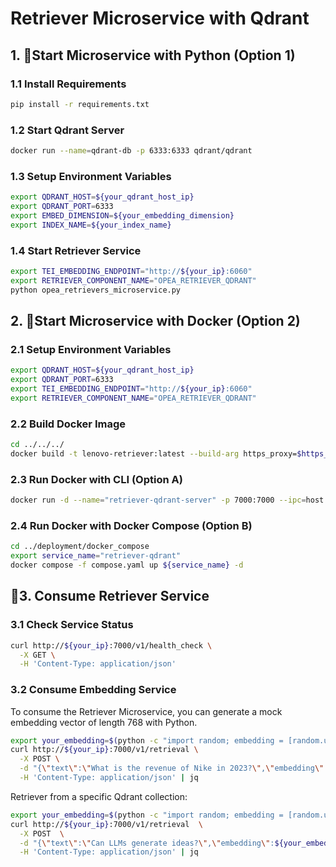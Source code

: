# Retriever Microservice with Qdrant

## 1. 🚀Start Microservice with Python (Option 1)

### 1.1 Install Requirements

```bash
pip install -r requirements.txt
```

### 1.2 Start Qdrant Server

```bash
docker run --name=qdrant-db -p 6333:6333 qdrant/qdrant 
```

### 1.3 Setup Environment Variables

```bash
export QDRANT_HOST=${your_qdrant_host_ip}
export QDRANT_PORT=6333
export EMBED_DIMENSION=${your_embedding_dimension}
export INDEX_NAME=${your_index_name}
```

### 1.4 Start Retriever Service

```bash
export TEI_EMBEDDING_ENDPOINT="http://${your_ip}:6060"
export RETRIEVER_COMPONENT_NAME="OPEA_RETRIEVER_QDRANT"
python opea_retrievers_microservice.py
```

## 2. 🚀Start Microservice with Docker (Option 2)

### 2.1 Setup Environment Variables

```bash
export QDRANT_HOST=${your_qdrant_host_ip}
export QDRANT_PORT=6333
export TEI_EMBEDDING_ENDPOINT="http://${your_ip}:6060"
export RETRIEVER_COMPONENT_NAME="OPEA_RETRIEVER_QDRANT"
```

### 2.2 Build Docker Image

```bash
cd ../../../
docker build -t lenovo-retriever:latest --build-arg https_proxy=$https_proxy --build-arg http_proxy=$http_proxy -f comps/retrievers/src/Dockerfile .
```

### 2.3 Run Docker with CLI (Option A)

```bash
docker run -d --name="retriever-qdrant-server" -p 7000:7000 --ipc=host -e http_proxy=$http_proxy -e https_proxy=$https_proxy -e TEI_EMBEDDING_ENDPOINT=$TEI_EMBEDDING_ENDPOINT -e QDRANT_HOST=$QDRANT_HOST -e QDRANT_PORT=$QDRANT_PORT -e RETRIEVER_COMPONENT_NAME=$RETRIEVER_COMPONENT_NAME opea/retriever:latest
```

### 2.4 Run Docker with Docker Compose (Option B)

```bash
cd ../deployment/docker_compose
export service_name="retriever-qdrant"
docker compose -f compose.yaml up ${service_name} -d
```

## 🚀3. Consume Retriever Service

### 3.1 Check Service Status

```bash
curl http://${your_ip}:7000/v1/health_check \
  -X GET \
  -H 'Content-Type: application/json'
```

### 3.2 Consume Embedding Service

To consume the Retriever Microservice, you can generate a mock embedding vector of length 768 with Python.

```bash
export your_embedding=$(python -c "import random; embedding = [random.uniform(-1, 1) for _ in range(768)]; print(embedding)")
curl http://${your_ip}:7000/v1/retrieval \
  -X POST \
  -d "{\"text\":\"What is the revenue of Nike in 2023?\",\"embedding\":${your_embedding}}" \
  -H 'Content-Type: application/json' | jq
```

Retriever from a specific Qdrant collection:
```bash
export your_embedding=$(python -c "import random; embedding = [random.uniform(-1, 1) for _ in range(768)]; print(embedding)")
curl http://${your_ip}:7000/v1/retrieval  \
  -X POST  \
  -d "{\"text\":\"Can LLMs generate ideas?\",\"embedding\":${your_embedding},\"collection_name\": \"your-collection\"}"  \
  -H 'Content-Type: application/json' | jq
```